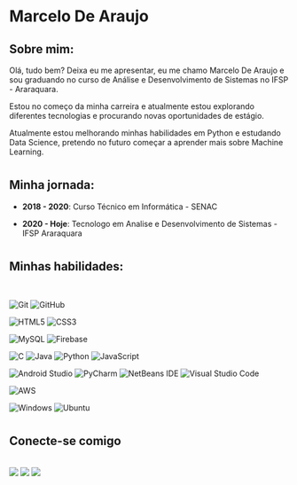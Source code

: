 # Marcelo De Araujo

## Sobre mim:

<p>
    Olá, tudo bem? Deixa eu me apresentar, eu me chamo Marcelo De Araujo e sou graduando no curso de Análise e Desenvolvimento de Sistemas no IFSP - Araraquara.
</p>
<p>
    Estou no começo da minha carreira e atualmente estou explorando diferentes tecnologias e procurando novas oportunidades de estágio.
</p>
<p>
    Atualmente estou melhorando minhas habilidades em Python e estudando Data Science, pretendo no futuro começar a aprender mais sobre Machine Learning.
</p>

#

## Minha jornada:

- **2018 - 2020**: Curso Técnico em Informática - SENAC

- **2020 - Hoje**: Tecnologo em Analise e Desenvolvimento de Sistemas - IFSP Araraquara
# 
## Minhas habilidades:

<div style="display: inline_block"><br>

  ![Git](https://img.shields.io/badge/git-%23F05033.svg?style=for-the-badge&logo=git&logoColor=white)
  ![GitHub](https://img.shields.io/badge/github-%23121011.svg?style=for-the-badge&logo=github&logoColor=white)

  ![HTML5](https://img.shields.io/badge/HTML5-E34F26?style=for-the-badge&logo=html5&logoColor=white)
  ![CSS3](https://img.shields.io/badge/CSS3-1572B6?style=for-the-badge&logo=css3&logoColor=white)

  ![MySQL](https://img.shields.io/badge/MySQL-005C84?style=for-the-badge&logo=mysql&logoColor=ffff00)
  ![Firebase](https://img.shields.io/badge/firebase-%23039BE5.svg?style=for-the-badge&logo=firebase)

  ![C](https://img.shields.io/badge/C-00599C?style=for-the-badge&logo=c&logoColor=white)
  ![Java](https://img.shields.io/badge/java-%23ED8B00.svg?style=for-the-badge&logo=openjdk&logoColor=white)
  ![Python](https://img.shields.io/badge/Python-FFD43B?style=for-the-badge&logo=python&logoColor=blue)
  ![JavaScript](https://img.shields.io/badge/JavaScript-323330?style=for-the-badge&logo=javascript&logoColor=F7DF1E)

  ![Android Studio](https://img.shields.io/badge/Android%20Studio-3DDC84.svg?style=for-the-badge&logo=android-studio&logoColor=white)
  ![PyCharm](https://img.shields.io/badge/pycharm-143?style=for-the-badge&logo=pycharm&logoColor=black&color=black&labelColor=green)
  ![NetBeans IDE](https://img.shields.io/badge/NetBeansIDE-1B6AC6.svg?style=for-the-badge&logo=apache-netbeans-ide&logoColor=white)
  ![Visual Studio Code](https://img.shields.io/badge/Visual%20Studio%20Code-0078d7.svg?style=for-the-badge&logo=visual-studio-code&logoColor=white)

  ![AWS](https://img.shields.io/badge/AWS-%23FF9900.svg?style=for-the-badge&logo=amazon-aws&logoColor=white)

  ![Windows](https://img.shields.io/badge/Windows-0078D6?style=for-the-badge&logo=windows&logoColor=white)
  ![Ubuntu](https://img.shields.io/badge/Ubuntu-E95420?style=for-the-badge&logo=ubuntu&logoColor=white)


</div>

# 
<div>
    <h2>Conecte-se comigo</h2>
    <br>
   <a href="https://www.linkedin.com/in/marcelo-de-araujo-b32a82198/" target="_blank"><img src="https://img.shields.io/badge/-LinkedIn-%230077B5?style=for-the-badge&logo=linkedin&logoColor=white" target="_blank"></a> 
   <a href="https://github.com/IvanFox913" target="83Rfl#3843"><img src="https://img.shields.io/badge/Github-7289DA?style=for-the-badge&logo=github&logoColor=white" target="_blank"></a> 
    <a href = "mailto:marcelodearaujodev@gmail.com"><img src="https://img.shields.io/badge/Gmail-D14836?style=for-the-badge&logo=gmail&logoColor=white" target="_blank"></a>
</div>
<br>

# 